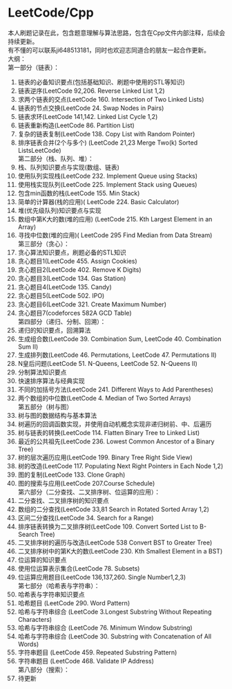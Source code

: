 # LeetCode/Cpp
本人刷题记录在此，包含题意理解与算法思路，包含在Cpp文件内部注释，后续会持续更新。   
有不懂的可以联系ji648513181，同时也欢迎志同道合的朋友一起合作更新。      
大纲：   
第一部分（链表）：  
1.  链表的必备知识要点(包括基础知识、刷题中使用的STL等知识)  
2.  链表逆序(LeetCode 92,206. Reverse Linked List 1,2)  
3.  求两个链表的交点(LeetCode 160. Intersection of Two Linked Lists)  
4.  链表的节点交换(LeetCode 24. Swap Nodes in Pairs)  
5.  链表求环(LeetCode 141,142. Linked List Cycle 1,2)  
6.  链表重新构造(LeetCode 86. Partition List)   
7.  复杂的链表复制(LeetCode 138. Copy List with Random Pointer)  
8.  排序链表合并(2个与多个) (LeetCode 21,23 Merge Two(k) Sorted ListsLeetCode)  
第二部分（栈、队列、堆）：  
1.  栈、队列知识要点与实现(数组、链表)  
2.  使用队列实现栈(LeetCode 232. Implement Queue using Stacks)  
3.  使用栈实现队列(LeetCode 225. Implement Stack using Queues)  
4.  包含min函数的栈(LeetCode 155. Min Stack)  
5.  简单的计算器(栈的应用)( LeetCode 224. Basic Calculator)  
6.  堆(优先级队列)知识要点与实现  
7.  数组中第K大的数(堆的应用) (LeetCode 215. Kth Largest Element in an Array)  
8.  寻找中位数(堆的应用)( LeetCode 295 Find Median from Data Stream)  
第三部分（贪心）：  
1.  贪心算法知识要点，刷题必备的STL知识  
2.  贪心题目1(LeetCode 455. Assign Cookies)  
3.  贪心题目2(LeetCode 402. Remove K Digits)  
4.  贪心题目3(LeetCode 134. Gas Station)  
5.  贪心题目4(LeetCode 135. Candy)  
6.  贪心题目5(LeetCode 502. IPO)  
7.  贪心题目6(LeetCode 321. Create Maximum Number)  
8.  贪心题目7(codeforces 582A GCD Table)  
第四部分（递归、分制、回溯）：     
1.  递归的知识要点，回溯算法  
2.  生成组合数(LeetCode 39. Combination Sum, LeetCode 40. Combination Sum II)  
3.  生成排列数(LeetCode 46. Permutations, LeetCode 47. Permutations II)  
4.  N皇后问题(LeetCode 51. N-Queens, LeetCode 52. N-Queens II)  
5.  分制算法知识要点  
6.  快速排序算法与经典实现  
7.  不同的加括号方法(LeetCode 241. Different Ways to Add Parentheses)  
8.  两个数组的中位数(LeetCode 4. Median of Two Sorted Arrays)  
第五部分（树与图）  
1.  树与图的数据结构与基本算法  
2.  树遍历的回调函数实现，并使用自动机概念实现非递归树前、中、后遍历  
3.  树与链表的转换(LeetCode 114. Flatten Binary Tree to Linked List)  
4.  最近的公共祖先(LeetCode 236. Lowest Common Ancestor of a Binary Tree)  
5.  树的层次遍历应用(LeetCode 199. Binary Tree Right Side View)  
6.  树的改造(LeetCode 117. Populating Next Right Pointers in Each Node 1,2)  
7.  图的复制(LeetCode 133. Clone Graph)  
8.  图的搜索与应用(LeetCode 207.Course Schedule)  
第六部分（二分查找、二叉排序树、位运算的应用）：  
1.  二分查找、二叉排序树的知识要点  
2.  数组的二分查找(LeetCode 33,81 Search in Rotated Sorted Array 1,2)  
3.  区间二分查找(LeetCode 34. Search for a Range)  
4.  排序链表转换为二叉排序树(LeetCode 109. Convert Sorted List to B- Search Tree)  
5.  二叉排序树的遍历与改造(LeetCode 538 Convert BST to Greater Tree)  
6.  二叉排序树中的第K大的数(LeetCode 230. Kth Smallest Element in a BST)  
7.  位运算的知识要点  
8.  使用位运算表示集合(LeetCode 78. Subsets)  
9.  位运算应用题目(LeetCode 136,137,260. Single Number1,2,3)  
第七部分（哈希表与字符串）：  
1.  哈希表与字符串知识要点  
2.  哈希题目 (LeetCode 290. Word Pattern)  
3.  哈希与字符串综合 (LeetCode 3.Longest Substring Without Repeating Characters)  
4.  哈希与字符串综合 (LeetCode 76. Minimum Window Substring)  
5.  哈希与字符串综合 (LeetCode 30. Substring with Concatenation of All Words)  
6.  字符串题目 (LeetCode 459. Repeated Substring Pattern)  
7.  字符串题目 (LeetCode 468. Validate IP Address)  
第八部分（搜索）：  
1.  待更新

